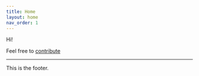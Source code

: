 ```yaml
---
title: Home
layout: home
nav_order: 1
---
```


Hi!

Feel free to [contribute](https://github.com/AikedeJongste/docs.aikedejongste.nl)

----

This is the footer.
